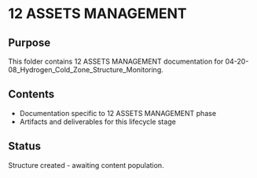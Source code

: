 # 12 ASSETS MANAGEMENT

## Purpose
This folder contains 12 ASSETS MANAGEMENT documentation for 04-20-08_Hydrogen_Cold_Zone_Structure_Monitoring.

## Contents
- Documentation specific to 12 ASSETS MANAGEMENT phase
- Artifacts and deliverables for this lifecycle stage

## Status
Structure created - awaiting content population.
